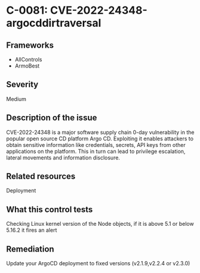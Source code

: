 # C-0081: CVE-2022-24348-argocddirtraversal

## Frameworks
* AllControls
* ArmoBest
 
## Severity
Medium

## Description of the issue
CVE-2022-24348 is a major software supply chain 0-day vulnerability in the popular open source CD platform Argo CD. Exploiting it enables attackers to obtain sensitive information like credentials, secrets, API keys from other applications on the platform. This in turn can lead to privilege escalation, lateral movements and information disclosure.
 
## Related resources
Deployment
 
## What this control tests 
Checking Linux kernel version of the Node objects, if it is above 5.1 or below 5.16.2 it fires an alert
 
## Remediation
Update your ArgoCD deployment to fixed versions (v2.1.9,v2.2.4 or v2.3.0)
 
